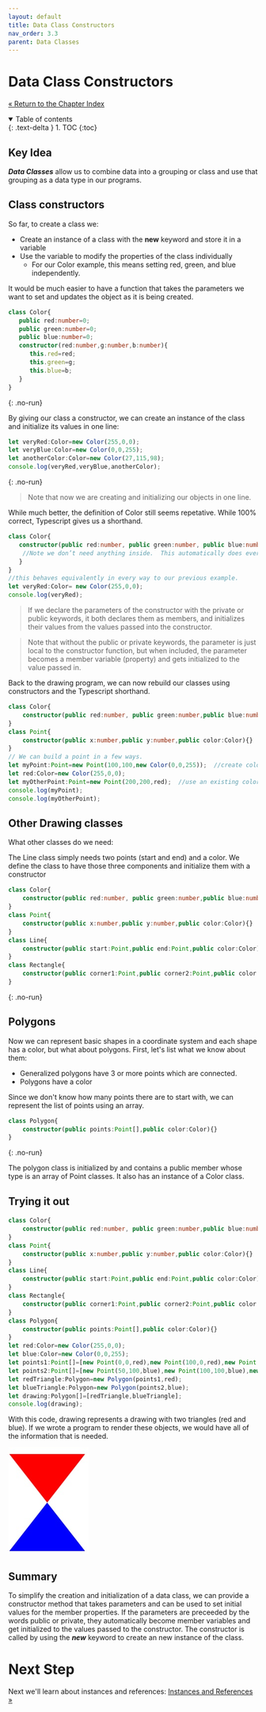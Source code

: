 ```yaml
---
layout: default
title: Data Class Constructors
nav_order: 3.3
parent: Data Classes
---
```


# Data Class Constructors
[&laquo; Return to the Chapter Index](index.md)

<details open markdown="block">
  <summary>
    Table of contents
  </summary>
  {: .text-delta }
1. TOC
{:toc}
</details>

## Key Idea
***Data Classes*** allow us to combine data into a grouping or class and use that grouping as a data type in our programs.
## Class constructors
So far, to create a class we:
* Create an instance of a class with the __new__ keyword and store it in a variable
* Use the variable to modify the properties of the class individually
	* For our Color example, this means setting red, green, and blue independently.

It would be much easier to have a function that takes the parameters we want to set and updates the object as it is being created. 

```typescript
class Color{
   public red:number=0;
   public green:number=0;
   public blue:number=0;
   constructor(red:number,g:number,b:number){
	  this.red=red;
	  this.green=g;
	  this.blue=b;
   }
}
```
{: .no-run}

By giving our class a constructor, we can create an instance of the class and initialize its values in one line:

```typescript
let veryRed:Color=new Color(255,0,0);
let veryBlue:Color=new Color(0,0,255);
let anotherColor:Color=new Color(27,115,98);
console.log(veryRed,veryBlue,anotherColor);
```
{: .no-run}

> Note that now we are creating and initializing our objects in one line.

While much better, the definition of Color still seems repetative.  While 100% correct, Typescript gives us a shorthand.

```typescript
class Color{
   constructor(public red:number, public green:number, public blue:number){
	//Note we don’t need anything inside.  This automatically does everything.
   }
}
//this behaves equivalently in every way to our previous example.
let veryRed:Color= new Color(255,0,0);
console.log(veryRed);
```


> If we declare the parameters of the constructor with the private or public keywords, it both declares them as members, and initializes their values from the values passed into the constructor.

>Note that without the public or private keywords, the parameter is just local to the constructor function, but when included, the parameter becomes a member variable (property) and gets initialized to the value passed in.

Back to the drawing program, we can now rebuild our classes using constructors and the Typescript shorthand.

```typescript
class Color{
	constructor(public red:number, public green:number,public blue:number){ }
}
class Point{
	constructor(public x:number,public y:number,public color:Color){}
}
// We can build a point in a few ways.
let myPoint:Point=new Point(100,100,new Color(0,0,255));  //create color on the fly
let red:Color=new Color(255,0,0);
let myOtherPoint:Point=new Point(200,200,red);  //use an existing color object
console.log(myPoint);
console.log(myOtherPoint);
```

## Other Drawing classes
What other classes do we need:

The Line class simply needs two points (start and end) and a color.  We define the class to have those three components and initialize them with a constructor
```typescript
class Color{
	constructor(public red:number, public green:number,public blue:number){ }
}
class Point{
	constructor(public x:number,public y:number,public color:Color){}
}
class Line{
	constructor(public start:Point,public end:Point,public color:Color){}
}
class Rectangle{
	constructor(public corner1:Point,public corner2:Point,public color:Color){}
}
```
{: .no-run}

## Polygons
Now we can represent basic shapes in a coordinate system and each shape has a color, but what about polygons.  First, let's list what we know about them:
* Generalized polygons have 3 or more points which are connected.
* Polygons have a color

Since we don't know how many points there are to start with, we can represent the list of points using an array.
```typescript
class Polygon{
	constructor(public points:Point[],public color:Color){}
}
```
{: .no-run}

The polygon class is initialized by and contains a public member whose type is an array of Point classes.  It also has an instance of a Color class.

## Trying it out
```typescript
class Color{
	constructor(public red:number, public green:number,public blue:number){ }
}
class Point{
	constructor(public x:number,public y:number,public color:Color){}
}
class Line{
	constructor(public start:Point,public end:Point,public color:Color){}
}
class Rectangle{
	constructor(public corner1:Point,public corner2:Point,public color:Color){}
}
class Polygon{
	constructor(public points:Point[],public color:Color){}
}
let red:Color=new Color(255,0,0);
let blue:Color=new Color(0,0,255);
let points1:Point[]=[new Point(0,0,red),new Point(100,0,red),new Point(50,100,red)];
let points2:Point[]=[new Point(50,100,blue),new Point(100,100,blue),new Point(0,100,blue)];
let redTriangle:Polygon=new Polygon(points1,red);
let blueTriangle:Polygon=new Polygon(points2,blue);
let drawing:Polygon[]=[redTriangle,blueTriangle];
console.log(drawing);
```

With this code, drawing represents a drawing with two triangles (red and blue).  If we wrote a program to render these objects, we would have all of the information that is needed.

![](../../assets/images/drawing_1.jpg)


## Summary
To simplify the creation and initialization of a data class, we can provide a constructor method that takes parameters and can be used to set initial values for the member properties.  If the parameters are preceeded by the words public or private, they automatically become member variables and get initialized to the values passed to the constructor.  The constructor is called by using the ***new*** keyword to create an new instance of the class.
# Next Step

Next we'll learn about instances and references: [Instances and References &raquo;](references.md)